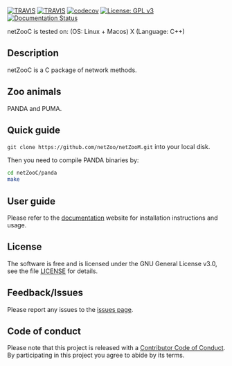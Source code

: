 [![TRAVIS](https://img.shields.io/travis/netZoo/netZooC/master?label=master)](https://travis-ci.org/netZoo/netZooC/)
[![TRAVIS](https://img.shields.io/travis/netZoo/netZooC/master?label=devel)](https://travis-ci.org/netZoo/netZooC/)
[![codecov](https://codecov.io/gh/netZoo/netZooC/branch/devel/graph/badge.svg)](https://codecov.io/gh/netZoo/netZooC)
[![License: GPL v3](https://img.shields.io/badge/License-GPLv3-blue.svg)](https://www.gnu.org/licenses/gpl-3.0)
[![Documentation Status](https://readthedocs.org/projects/netzooc/badge/?version=latest)](https://netzooc.readthedocs.io/en/latest/?badge=latest)
 
netZooC is tested on: (OS: Linux + Macos) X (Language: C++)

## Description
netZooC is a C package of network methods.

## Zoo animals
PANDA and PUMA.

## Quick guide
`git clone https://github.com/netZoo/netZooM.git` into your local disk. 

Then you need to compile PANDA binaries by:

 ```bash
 cd netZooC/panda
 make
 ``` 

## User guide
Please refer to the [documentation](https://netzooc.readthedocs.io/en/latest/) website for installation instructions and usage.

## License
The software is free and is licensed under the GNU General License v3.0, see the file [LICENSE](LICENSE.txt) for details.

## Feedback/Issues
Please report any issues to the [issues page](https://github.com/netZoo/netZooC/issues).

## Code of conduct
Please note that this project is released with a [Contributor Code of Conduct](CONDUCT.md). By participating in this project you agree to abide by its terms.
